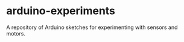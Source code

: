# arduino-experiments

A repository of Arduino sketches for experimenting with sensors and motors. 

